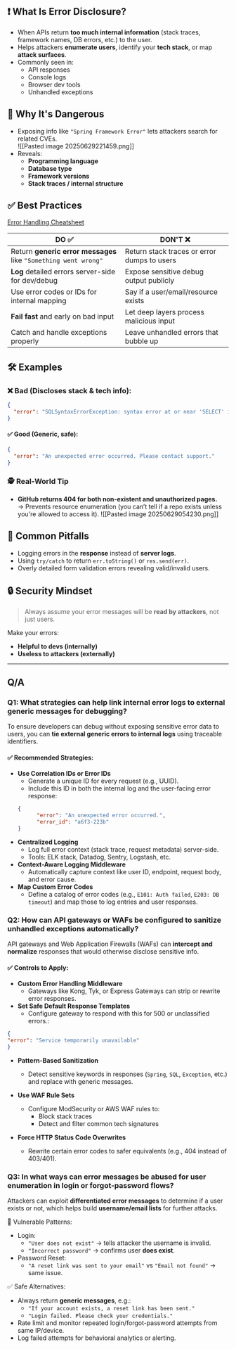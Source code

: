 ## ❗ What Is Error Disclosure?

- When APIs return **too much internal information** (stack traces, framework names, DB errors, etc.) to the user.    
- Helps attackers **enumerate users**, identify your **tech stack**, or map **attack surfaces**.
- Commonly seen in:
    - API responses
    - Console logs
    - Browser dev tools
    - Unhandled exceptions

## 🧠 Why It's Dangerous

- Exposing info like `"Spring Framework Error"` lets attackers search for related CVEs.    
![[Pasted image 20250629221459.png]]
- Reveals:
    - **Programming language**
    - **Database type**
    - **Framework versions**
    - **Stack traces / internal structure**

## ✅ Best Practices
[Error Handling Cheatsheet](https://cheatsheetseries.owasp.org/cheatsheets/Error_Handling_Cheat_Sheet.html)

| DO ✅                                                            | DON'T ❌                                     |
| --------------------------------------------------------------- | ------------------------------------------- |
| Return **generic error messages** like `"Something went wrong"` | Return stack traces or error dumps to users |
| **Log** detailed errors server-side for dev/debug               | Expose sensitive debug output publicly      |
| Use error codes or IDs for internal mapping                     | Say if a user/email/resource exists         |
| **Fail fast** and early on bad input                            | Let deep layers process malicious input     |
| Catch and handle exceptions properly                            | Leave unhandled errors that bubble up       |


## 🛠️ Examples

### ❌ Bad (Discloses stack & tech info):

```json
{
  "error": "SQLSyntaxErrorException: syntax error at or near 'SELECT' in Spring JDBC"
}
```

#### ✅ Good (Generic, safe):

```json
{
  "error": "An unexpected error occurred. Please contact support."
}
```

### 🕵️ Real-World Tip

- **GitHub returns 404 for both non-existent and unauthorized pages.**  
    → Prevents resource enumeration (you can’t tell if a repo exists unless you're allowed to access it).
![[Pasted image 20250629054230.png]]   

## 🚫 Common Pitfalls

- Logging errors in the **response** instead of **server logs**.    
- Using `try/catch` to return `err.toString()` or `res.send(err)`. 
- Overly detailed form validation errors revealing valid/invalid users.

## 🔒 Security Mindset

> Always assume your error messages will be **read by attackers**, not just users.

Make your errors:
- **Helpful to devs (internally)**
- **Useless to attackers (externally)**

---
## Q/A
### **Q1: What strategies can help link internal error logs to external generic messages for debugging?**

To ensure developers can debug without exposing sensitive error data to users, you can **tie external generic errors to internal logs** using traceable identifiers.

#### ✅ Recommended Strategies:

- **Use Correlation IDs or Error IDs**
    - Generate a unique ID for every request (e.g., UUID).
    - Include this ID in both the internal log and the user-facing error response:
    ```json
    {
          "error": "An unexpected error occurred.",
          "error_id": "a6f3-223b"
    }
	```
- **Centralized Logging**
    - Log full error context (stack trace, request metadata) server-side.        
    - Tools: ELK stack, Datadog, Sentry, Logstash, etc.
- **Context-Aware Logging Middleware**
    - Automatically capture context like user ID, endpoint, request body, and error cause.
- **Map Custom Error Codes**
    - Define a catalog of error codes (e.g., `E101: Auth failed`, `E203: DB timeout`) and map those to log entries and user responses.        

### **Q2: How can API gateways or WAFs be configured to sanitize unhandled exceptions automatically?**

API gateways and Web Application Firewalls (WAFs) can **intercept and normalize** responses that would otherwise disclose sensitive info.

#### ✅ Controls to Apply:

- **Custom Error Handling Middleware**
    - Gateways like Kong, Tyk, or Express Gateways can strip or rewrite error responses.
- **Set Safe Default Response Templates**
    - Configure gateway to respond with this for 500 or unclassified errors.:
```json
{
"error": "Service temporarily unavailable"
}
```         
- **Pattern-Based Sanitization**
    - Detect sensitive keywords in responses (`Spring`, `SQL`, `Exception`, etc.) and replace with generic messages.

- **Use WAF Rule Sets**    
    - Configure ModSecurity or AWS WAF rules to:
        - Block stack traces
        - Detect and filter common tech signatures
- **Force HTTP Status Code Overwrites**
    - Rewrite certain error codes to safer equivalents (e.g., 404 instead of 403/401).

### **Q3: In what ways can error messages be abused for user enumeration in login or forgot-password flows?**

Attackers can exploit **differentiated error messages** to determine if a user exists or not, which helps build **username/email lists** for further attacks.

 🛑 Vulnerable Patterns:
- Login:
    - `"User does not exist"` → tells attacker the username is invalid.
    - `"Incorrect password"` → confirms user **does exist**.
- Password Reset:
    - `"A reset link was sent to your email"` vs `"Email not found"` → same issue.

 ✅ Safe Alternatives:
- Always return **generic messages**, e.g.:
    - `"If your account exists, a reset link has been sent."`
    - `"Login failed. Please check your credentials."`
- Rate limit and monitor repeated login/forgot-password attempts from same IP/device.
- Log failed attempts for behavioral analytics or alerting.
